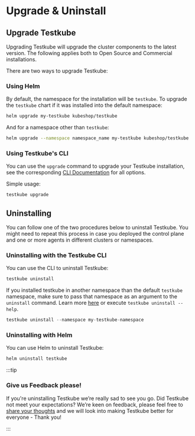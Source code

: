 # Upgrade & Uninstall

## Upgrade Testkube

Upgrading Testkube will upgrade the cluster components to the latest version. The following
applies both to Open Source and Commercial installations.

There are two ways to upgrade Testkube:

### Using Helm

By default, the namespace for the installation will be `testkube`.
To upgrade the `testkube` chart if it was installed into the default namespace:

```sh
helm upgrade my-testkube kubeshop/testkube
```

And for a namespace other than `testkube`:

```sh
helm upgrade --namespace namespace_name my-testkube kubeshop/testkube
```

### Using Testkube's CLI

You can use the `upgrade` command to upgrade your Testkube installation, see the
corresponding [CLI Documentation](../cli/testkube_upgrade.md) for all options.

Simple usage:

```sh
testkube upgrade
```

## Uninstalling

You can follow one of the two procedures below to uninstall Testkube. You might need to repeat this process in case you deployed the control plane and one or more agents in different clusters or namespaces.

### Uninstalling with the Testkube CLI

You can use the CLI to uninstall Testkube:

```bash
testkube uninstall
```

If you installed testkube in another namespace than the default `testkube` namespace, make sure to pass that namespace as an argument to the `uninstall` command. Learn more [here](https://docs.testkube.io/cli/testkube_uninstall) or execute `testkube uninstall --help`.

```go
testkube uninstall --namespace my-testkube-namespace
```

### Uninstalling with Helm

You can use Helm to uninstall Testkube:

```bash
helm uninstall testkube
```

:::tip
### Give us Feedback please!

If you're uninstalling Testkube we’re really sad to see you go. Did Testkube not meet your expectations? We’re keen on feedback, please feel free 
to [share your thoughts][contact] and we will look into making Testkube better for everyone - Thank you!

[contact]: https://testkubeworkspace.slack.com/ssb/redirect#/shared-invite/email
:::
